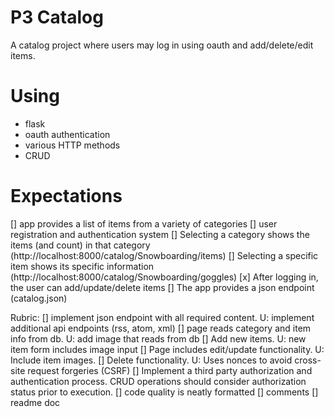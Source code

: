 # P3 Catalog

A catalog project where users may log in using oauth and add/delete/edit items.


# Using
 - flask
 - oauth authentication
 - various HTTP methods
 - CRUD

# Expectations
 [] app provides a list of items from a variety of categories
 [] user registration and authentication system
 [] Selecting a category shows the items (and count) in that category (http://localhost:8000/catalog/Snowboarding/items)
 [] Selecting a specific item shows its specific information (http://localhost:8000/catalog/Snowboarding/goggles)
 [x] After logging in, the user can add/update/delete items
 [] The app provides a json endpoint (catalog.json)

Rubric:
 [] implement json endpoint with all required content. U: implement additional api endpoints (rss, atom, xml)
 [] page reads category and item info from db. U: add image that reads from db
 [] Add new items. U: new item form includes image input
 [] Page includes edit/update functionality. U: Include item images.
 [] Delete functionality. U: Uses nonces to avoid cross-site request forgeries (CSRF)
 [] Implement a third party authorization and authentication process. CRUD operations should consider authorization status prior to execution.
 [] code quality is neatly formatted
 [] comments
 [] readme doc
